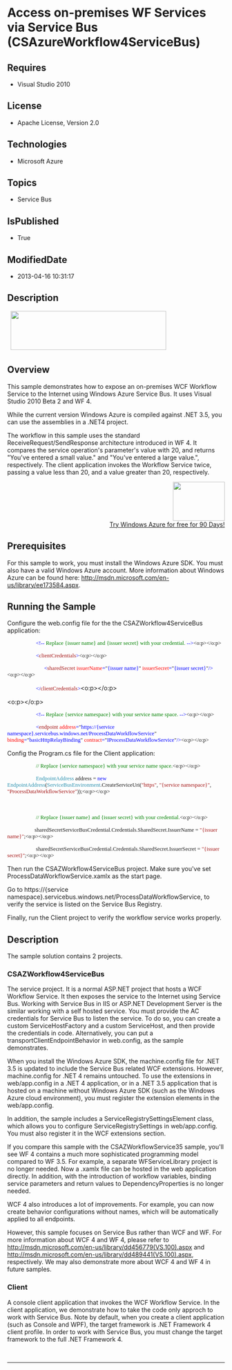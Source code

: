 # Access on-premises WF Services via Service Bus (CSAzureWorkflow4ServiceBus)
## Requires
* Visual Studio 2010
## License
* Apache License, Version 2.0
## Technologies
* Microsoft Azure
## Topics
* Service Bus
## IsPublished
* True
## ModifiedDate
* 2013-04-16 10:31:17
## Description

<p style="font-family:Courier New">&nbsp;<a href="http://www.microsoft.com/click/services/Redirect2.ashx?CR_CC=200144420" target="_blank"><img id="79969" src="http://i1.code.msdn.s-msft.com/csazurebingmaps-bab92df1/image/file/79969/1/120x90_azure_web_en_us.jpg" alt="" width="360" height="90"></a></p>
<h2>Overview</h2>
<p>This sample demonstrates how to expose an on-premises WCF Workflow Service to the Internet using Windows Azure Service Bus. It uses Visual Studio 2010 Beta 2 and WF 4.</p>
<p>While the current version Windows Azure is compiled against .NET 3.5, you can use the assemblies in a .NET4 project.</p>
<p>The workflow in this sample uses the standard ReceiveRequest/SendResponse architecture introduced in WF 4. It compares the service operation's parameter's value with 20, and returns &quot;You've entered a small value.&quot; and &quot;You've entered a large value.&quot;, respectively.
 The client application invokes the Workflow Service twice, passing a value less than 20, and a value greater than 20, respectively.</p>
<div align="right">
<p><a href="http://www.microsoft.com/click/services/Redirect2.ashx?CR_CC=200144420"><span style="color:windowtext; text-decoration:none"><span><img src="http://code.msdn.microsoft.com/site/view/file/67654/1/image.png" alt="" width="120" height="90" align="middle">
</span></span></a><br>
<a href="http://www.microsoft.com/click/services/Redirect2.ashx?CR_CC=200144420">Try Windows Azure for free for 90 Days!</a></p>
</div>
<h2>Prerequisites</h2>
<p>For this sample to work, you must install the Windows Azure SDK. You must also have a valid Windows Azure account. More information about Windows Azure can be found here:
<a href="http://msdn.microsoft.com/en-us/library/ee173584.aspx">http://msdn.microsoft.com/en-us/library/ee173584.aspx</a>.</p>
<h2>Running the Sample</h2>
<p>Configure the web.config file for the the CSAZWorkflow4ServiceBus application:</p>
<p class="MsoNormal"><span style="font-size:9.5pt; font-family:Consolas; color:blue"><span>&nbsp;&nbsp;&nbsp;&nbsp;&nbsp;&nbsp;&nbsp;&nbsp;&nbsp;&nbsp;&nbsp;&nbsp;&nbsp;&nbsp;&nbsp;&nbsp;&nbsp;&nbsp;&nbsp;&nbsp;&nbsp;</span>&lt;!--</span><span style="font-size:9.5pt; font-family:Consolas; color:green">
 Replace {issuer name} and {issuer secret} with your credential. </span><span style="font-size:9.5pt; font-family:Consolas; color:blue">--&gt;</span><span style="font-size:9.5pt; font-family:Consolas">&lt;o:p&gt;&lt;/o:p&gt;</span></p>
<p class="MsoNormal"><span style="font-size:9.5pt; font-family:Consolas; color:blue"><span>&nbsp;&nbsp;&nbsp;&nbsp;&nbsp;&nbsp;&nbsp;&nbsp;&nbsp;&nbsp;&nbsp;&nbsp;&nbsp;&nbsp;&nbsp;&nbsp;&nbsp;&nbsp;&nbsp;&nbsp;&nbsp;</span>&lt;</span><span style="font-size:9.5pt; font-family:Consolas; color:#a31515">clientCredentials</span><span style="font-size:9.5pt; font-family:Consolas; color:blue">&gt;</span><span style="font-size:9.5pt; font-family:Consolas">&lt;o:p&gt;&lt;/o:p&gt;</span></p>
<p class="MsoNormal"><span style="font-size:9.5pt; font-family:Consolas; color:blue"><span>&nbsp;&nbsp;&nbsp;&nbsp;&nbsp;&nbsp;&nbsp;&nbsp;&nbsp;&nbsp;&nbsp;&nbsp;&nbsp;&nbsp;&nbsp;&nbsp;&nbsp;&nbsp;&nbsp;&nbsp;&nbsp;&nbsp;&nbsp;&nbsp;&nbsp;&nbsp;&nbsp;</span>&lt;</span><span style="font-size:9.5pt; font-family:Consolas; color:#a31515">sharedSecret</span><span style="font-size:9.5pt; font-family:Consolas; color:blue">
</span><span style="font-size:9.5pt; font-family:Consolas; color:red">issuerName</span><span style="font-size:9.5pt; font-family:Consolas; color:blue">=</span><span style="font-size:9.5pt; font-family:Consolas">&quot;<span style="color:blue">{issuer name}</span>&quot;<span style="color:blue">
</span><span style="color:red">issuerSecret</span><span style="color:blue">=</span>&quot;<span style="color:blue">{issuer secret}</span>&quot;<span style="color:blue">/&gt;</span>&lt;o:p&gt;&lt;/o:p&gt;</span></p>
<p class="MsoNormal"><span style="font-size:9.5pt; font-family:Consolas; color:blue"><span>&nbsp;&nbsp;&nbsp;&nbsp;&nbsp;&nbsp;&nbsp;&nbsp;&nbsp;&nbsp;&nbsp;&nbsp;&nbsp;&nbsp;&nbsp;&nbsp;&nbsp;&nbsp;&nbsp;&nbsp;&nbsp;</span>&lt;/</span><span style="font-size:9.5pt; font-family:Consolas; color:#a31515">clientCredentials</span><span style="font-size:9.5pt; font-family:Consolas; color:blue">&gt;</span>&lt;o:p&gt;&lt;/o:p&gt;</p>
<p class="MsoNormal">&lt;o:p&gt;&lt;/o:p&gt;</p>
<p class="MsoNormal"><span style="font-size:9.5pt; font-family:Consolas; color:blue"><span>&nbsp;&nbsp;&nbsp;&nbsp;&nbsp;&nbsp;&nbsp;&nbsp;&nbsp;&nbsp;&nbsp;&nbsp;&nbsp;&nbsp;&nbsp;&nbsp;&nbsp;&nbsp;&nbsp;&nbsp;&nbsp;</span>&lt;!--</span><span style="font-size:9.5pt; font-family:Consolas; color:green">
 Replace {service namespace} with your service name space. </span><span style="font-size:9.5pt; font-family:Consolas; color:blue">--&gt;</span><span style="font-size:9.5pt; font-family:Consolas">&lt;o:p&gt;&lt;/o:p&gt;</span></p>
<p class="MsoNormal"><span style="font-size:9.5pt; font-family:Consolas; color:blue"><span>&nbsp;&nbsp;&nbsp;&nbsp;&nbsp;&nbsp;&nbsp;&nbsp;&nbsp;&nbsp;&nbsp;&nbsp;&nbsp;&nbsp;&nbsp;&nbsp;&nbsp;&nbsp;&nbsp;&nbsp;&nbsp;</span>&lt;</span><span style="font-size:9.5pt; font-family:Consolas; color:#a31515">endpoint</span><span style="font-size:9.5pt; font-family:Consolas; color:blue">
</span><span style="font-size:9.5pt; font-family:Consolas; color:red">address</span><span style="font-size:9.5pt; font-family:Consolas; color:blue">=</span><span style="font-size:9.5pt; font-family:Consolas">&quot;<span style="color:blue">https://{service namespace}.servicebus.windows.net/ProcessDataWorkflowService</span>&quot;<span style="color:blue">
</span><span style="color:red">binding</span><span style="color:blue">=</span>&quot;<span style="color:blue">basicHttpRelayBinding</span>&quot;<span style="color:blue">
</span><span style="color:red">contract</span><span style="color:blue">=</span>&quot;<span style="color:blue">IProcessDataWorkflowService</span>&quot;<span style="color:blue">/&gt;</span>&lt;o:p&gt;&lt;/o:p&gt;</span></p>
<p>Config the Program.cs file for the Client application:</p>
<p class="MsoNormal"><span style="font-size:9.5pt; font-family:Consolas"><span>&nbsp;&nbsp;&nbsp;&nbsp;&nbsp;&nbsp;&nbsp;&nbsp;&nbsp;&nbsp;&nbsp;&nbsp;&nbsp;&nbsp;&nbsp;&nbsp;&nbsp;&nbsp;&nbsp;&nbsp;
</span><span style="color:green">// Replace {service namespace} with your service name space.</span>&lt;o:p&gt;&lt;/o:p&gt;</span></p>
<p class="MsoNormal"><span style="font-size:9.5pt; font-family:Consolas"><span>&nbsp;&nbsp;&nbsp;&nbsp;&nbsp;&nbsp;&nbsp;&nbsp;&nbsp;&nbsp;&nbsp;&nbsp;&nbsp;&nbsp;&nbsp;&nbsp;&nbsp;&nbsp;&nbsp;&nbsp;
</span><span style="color:#2b91af">EndpointAddress</span> address = <span style="color:blue">
new</span> <span style="color:#2b91af">EndpointAddress</span>(<span style="color:#2b91af">ServiceBusEnvironment</span>.CreateServiceUri(<span style="color:#a31515">&quot;https&quot;</span>,
<span style="color:#a31515">&quot;{service namespace}&quot;</span>, <span style="color:#a31515">
&quot;ProcessDataWorkflowService&quot;</span>));&lt;o:p&gt;&lt;/o:p&gt;</span></p>
<p>&nbsp;</p>
<p class="MsoNormal"><span style="font-size:9.5pt; font-family:Consolas"><span>&nbsp;&nbsp;&nbsp;&nbsp;&nbsp;&nbsp;&nbsp;&nbsp;&nbsp;&nbsp;&nbsp;&nbsp;&nbsp;&nbsp;&nbsp;&nbsp;&nbsp;&nbsp;&nbsp;&nbsp;
</span><span style="color:green">// Replace {issuer name} and {issuer secret} with your credential.</span>&lt;o:p&gt;&lt;/o:p&gt;</span></p>
<p class="MsoNormal"><span style="font-size:9.5pt; font-family:Consolas"><span>&nbsp;&nbsp;&nbsp;&nbsp;&nbsp;&nbsp;&nbsp;&nbsp;&nbsp;&nbsp;&nbsp;&nbsp;&nbsp;&nbsp;&nbsp;&nbsp;&nbsp;&nbsp;&nbsp;
</span>sharedSecretServiceBusCredential.Credentials.SharedSecret.IssuerName = <span style="color:#a31515">
&quot;{issuer name}&quot;</span>;&lt;o:p&gt;&lt;/o:p&gt;</span></p>
<p class="MsoNormal"><span style="font-size:9.5pt; font-family:Consolas"><span>&nbsp;&nbsp;&nbsp;&nbsp;&nbsp;&nbsp;&nbsp;&nbsp;&nbsp;&nbsp;&nbsp;&nbsp;&nbsp;&nbsp;&nbsp;&nbsp;&nbsp;&nbsp;&nbsp;&nbsp;
</span>sharedSecretServiceBusCredential.Credentials.SharedSecret.IssuerSecret = <span style="color:#a31515">
&quot;{issuer secret}&quot;</span>;&lt;o:p&gt;&lt;/o:p&gt;</span></p>
<p class="MsoNormal">Then run the CSAZWorkflow4ServiceBus project. Make sure you've set ProcessDataWorkflowService.xamlx as the start page.</p>
<p class="MsoNormal">Go to https://{service namespace}.servicebus.windows.net/ProcessDataWorkflowService, to verify the service is listed on the Service Bus Registry.</p>
<p>Finally, run the Client project to verify the workflow service works properly.</p>
<h2>Description</h2>
<p>The sample solution contains 2 projects.</p>
<h3>CSAZWorkflow4ServiceBus</h3>
<p>The service project. It is a normal ASP.NET project that hosts a WCF Workflow Service. It then exposes the service to the Internet using Service Bus. Working with Service Bus in IIS or ASP.NET Development Server is the similar working with a self hosted
 service. You must provide the AC credentials for Service Bus to listen the service. To do so, you can create a custom ServiceHostFactory and a custom ServiceHost, and then provide the credentials in code. Alternatively, you can put a transportClientEndpointBehavior
 in web.config, as the sample demonstrates.</p>
<p>When you install the Windows Azure SDK, the machine.config file for .NET 3.5 is updated to include the Service Bus related WCF extensions. However, machine.config for .NET 4 remains untouched. To use the extensions in web/app.config in a .NET 4 application,
 or in a .NET 3.5 application that is hosted on a machine without Windows Azure SDK (such as the Windows Azure cloud environment), you must register the extension elements in the web/app.config.</p>
<p>In addition, the sample includes a ServiceRegistrySettingsElement class, which allows you to configure ServiceRegistrySettings in web/app.config. You must also register it in the WCF extensions section.</p>
<p>If you compare this sample with the CSAZWorkflowService35 sample, you'll see WF 4 contains a much more sophisticated programming model compared to WF 3.5. For example, a separate WFServiceLibrary project is no longer needed. Now a .xamlx file can be hosted
 in the web application directly. In addition, with the introduction of workflow variables, binding service parameters and return values to DependencyProperties is no longer needed.</p>
<p>WCF 4 also introduces a lot of improvements. For example, you can now create behavior configurations without names, which will be automatically applied to all endpoints.</p>
<p>However, this sample focuses on Service Bus rather than WCF and WF. For more information about WCF 4 and WF 4, please refer to
<a href="http://msdn.microsoft.com/en-us/library/dd456779(VS.100).aspx">http://msdn.microsoft.com/en-us/library/dd456779(VS.100).aspx</a> and
<a href="http://msdn.microsoft.com/en-us/library/dd489441(VS.100).aspx">http://msdn.microsoft.com/en-us/library/dd489441(VS.100).aspx</a>, respectively. We may also demonstrate more about WCF 4 and WF 4 in future samples.</p>
<h3>Client</h3>
<p>A console client application that invokes the WCF Workflow Service. In the client application, we demonstrate how to take the code only approch to work with Service Bus. Note by default, when you create a client application (such as Console and WPF), the
 target framework is .NET Framework 4 client profile. In order to work with Service Bus, you must change the target framework to the full .NET Framework 4.</p>
<p>&nbsp;</p>
<hr>
<div><a href="http://go.microsoft.com/?linkid=9759640" style="margin-top:3px"><img src="http://bit.ly/onecodelogo" alt="">
</a></div>
